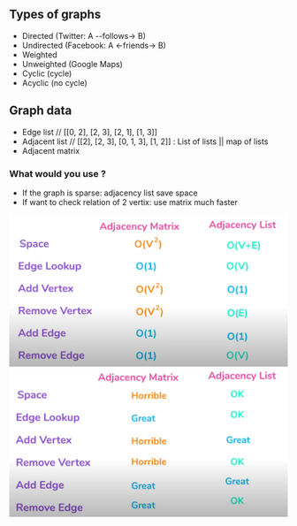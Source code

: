## Types of graphs
- Directed (Twitter: A --follows-> B)
- Undirected (Facebook: A <-friends-> B)
- Weighted
- Unweighted (Google Maps)
- Cyclic (cycle)
- Acyclic (no cycle)
## Graph data
- Edge list // [[0, 2], [2, 3], [2, 1], [1, 3]]
- Adjacent list // [[2], [2, 3], [0, 1, 3], [1, 2]] : List of lists || map of lists
- Adjacent matrix

### What would you use ?
- If the graph is sparse: adjacency list  save space
- If want to check relation of 2 vertix: use matrix much faster

![](2021-10-09_23-05.png)
![](2021-10-09_23-06.png)